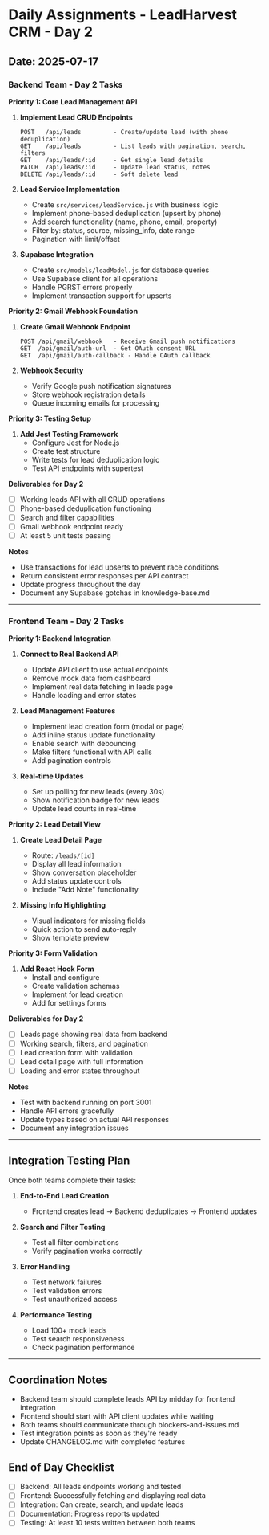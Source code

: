 # Daily Assignments - LeadHarvest CRM - Day 2

## Date: 2025-07-17

### Backend Team - Day 2 Tasks

**Priority 1: Core Lead Management API**

1. **Implement Lead CRUD Endpoints**
   ```
   POST   /api/leads         - Create/update lead (with phone deduplication)
   GET    /api/leads         - List leads with pagination, search, filters
   GET    /api/leads/:id     - Get single lead details
   PATCH  /api/leads/:id     - Update lead status, notes
   DELETE /api/leads/:id     - Soft delete lead
   ```

2. **Lead Service Implementation**
   - Create `src/services/leadService.js` with business logic
   - Implement phone-based deduplication (upsert by phone)
   - Add search functionality (name, phone, email, property)
   - Filter by: status, source, missing_info, date range
   - Pagination with limit/offset

3. **Supabase Integration**
   - Create `src/models/leadModel.js` for database queries
   - Use Supabase client for all operations
   - Handle PGRST errors properly
   - Implement transaction support for upserts

**Priority 2: Gmail Webhook Foundation**

1. **Create Gmail Webhook Endpoint**
   ```
   POST /api/gmail/webhook   - Receive Gmail push notifications
   GET  /api/gmail/auth-url  - Get OAuth consent URL
   GET  /api/gmail/auth-callback - Handle OAuth callback
   ```

2. **Webhook Security**
   - Verify Google push notification signatures
   - Store webhook registration details
   - Queue incoming emails for processing

**Priority 3: Testing Setup**

1. **Add Jest Testing Framework**
   - Configure Jest for Node.js
   - Create test structure
   - Write tests for lead deduplication logic
   - Test API endpoints with supertest

**Deliverables for Day 2**
- [ ] Working leads API with all CRUD operations
- [ ] Phone-based deduplication functioning
- [ ] Search and filter capabilities
- [ ] Gmail webhook endpoint ready
- [ ] At least 5 unit tests passing

**Notes**
- Use transactions for lead upserts to prevent race conditions
- Return consistent error responses per API contract
- Update progress throughout the day
- Document any Supabase gotchas in knowledge-base.md

---

### Frontend Team - Day 2 Tasks

**Priority 1: Backend Integration**

1. **Connect to Real Backend API**
   - Update API client to use actual endpoints
   - Remove mock data from dashboard
   - Implement real data fetching in leads page
   - Handle loading and error states

2. **Lead Management Features**
   - Implement lead creation form (modal or page)
   - Add inline status update functionality
   - Enable search with debouncing
   - Make filters functional with API calls
   - Add pagination controls

3. **Real-time Updates**
   - Set up polling for new leads (every 30s)
   - Show notification badge for new leads
   - Update lead counts in real-time

**Priority 2: Lead Detail View**

1. **Create Lead Detail Page**
   - Route: `/leads/[id]`
   - Display all lead information
   - Show conversation placeholder
   - Add status update controls
   - Include "Add Note" functionality

2. **Missing Info Highlighting**
   - Visual indicators for missing fields
   - Quick action to send auto-reply
   - Show template preview

**Priority 3: Form Validation**

1. **Add React Hook Form**
   - Install and configure
   - Create validation schemas
   - Implement for lead creation
   - Add for settings forms

**Deliverables for Day 2**
- [ ] Leads page showing real data from backend
- [ ] Working search, filters, and pagination
- [ ] Lead creation form with validation
- [ ] Lead detail page with full information
- [ ] Loading and error states throughout

**Notes**
- Test with backend running on port 3001
- Handle API errors gracefully
- Update types based on actual API responses
- Document any integration issues

---

## Integration Testing Plan

Once both teams complete their tasks:

1. **End-to-End Lead Creation**
   - Frontend creates lead → Backend deduplicates → Frontend updates

2. **Search and Filter Testing**
   - Test all filter combinations
   - Verify pagination works correctly

3. **Error Handling**
   - Test network failures
   - Test validation errors
   - Test unauthorized access

4. **Performance Testing**
   - Load 100+ mock leads
   - Test search responsiveness
   - Check pagination performance

---

## Coordination Notes

- Backend team should complete leads API by midday for frontend integration
- Frontend should start with API client updates while waiting
- Both teams should communicate through blockers-and-issues.md
- Test integration points as soon as they're ready
- Update CHANGELOG.md with completed features

## End of Day Checklist
- [ ] Backend: All leads endpoints working and tested
- [ ] Frontend: Successfully fetching and displaying real data
- [ ] Integration: Can create, search, and update leads
- [ ] Documentation: Progress reports updated
- [ ] Testing: At least 10 tests written between both teams